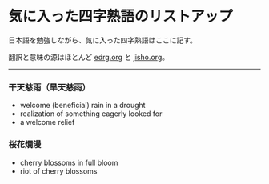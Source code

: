 # 気に入った四字熟語のリストアップ

日本語を勉強しながら、気に入った四字熟語はここに記す。

翻訳と意味の源はほとんど [edrg.org](http://www.edrdg.org/projects/yojijukugo.html) と [jisho.org](https://jisho.org/)。

---

### 干天慈雨（旱天慈雨）
- welcome (beneficial) rain in a drought
- realization of something eagerly looked for
- a welcome relief

### 桜花爛漫
- cherry blossoms in full bloom
- riot of cherry blossoms
